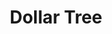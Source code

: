 ---
title: "Dollar Tree"
url: /philadelphia/dollar-tree-roosevelt-boulevard-2/
shop: variety store
---